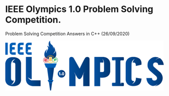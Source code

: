 # IEEE Olympics 1.0 Problem Solving Competition.
Problem Solving Competition Answers in C++ (26/09/2020)

![alt text](https://github.com/ieeemansb/ieee-olympics-1.0-PS/blob/master/logo.png?raw=true)